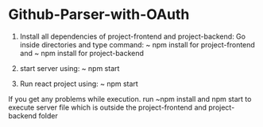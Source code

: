# Github-Parser-with-OAuth
1. Install all dependencies of project-frontend and project-backend:
Go inside directories and type command:
~ npm install for project-frontend
and ~ npm install for project-backend

2. start server using:
~ npm start

3. Run react project using:
~ npm start

If you get any problems while execution. run ~npm install and npm start to execute server file which is outside the project-frontend and project-backend folder
